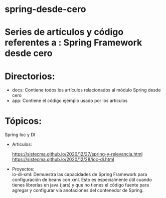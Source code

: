 # spring-desde-cero
# Series de artículos y código referentes a : Spring Framework desde cero

# Directorios:
- docs: Contiene todos los artículos relacionados al módulo Spring desde cero
- app: Contiene el código ejemplo usado por los artículos

# Tópicos:
Spring Ioc y DI
- Articulos:
  
  https://sistecma.github.io/2020/12/27/spring-y-relevancia.html
  https://sistecma.github.io/2020/12/28/ioc-di.html

- Proyectos:  
  io-di-xml: Demuestra las capacidades de Spring Framework para configuración de beans con xml. Esto es especialmente útil cuando tienes librerías en java (jars) y que no tienes el código fuente para agregar y configurar vía anotaciones del contenedor de Spring. 

